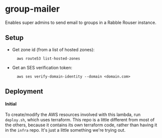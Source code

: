# group-mailer

Enables super admins to send email to groups in a Rabble Rouser instance.

## Setup

* Get zone id (from a list of hosted zones):

        aws route53 list-hosted-zones

* Get an SES verification token:

        aws ses verify-domain-identity --domain <domain.com>

## Deployment

#### Initial

To create/modify the AWS resources involved with this lambda, run `deploy.sh`, which uses terraform. This repo is a little different from most of the others, because it contains its own terraform code, rather than having it in the `infra` repo. It's just a little something we're trying out.
